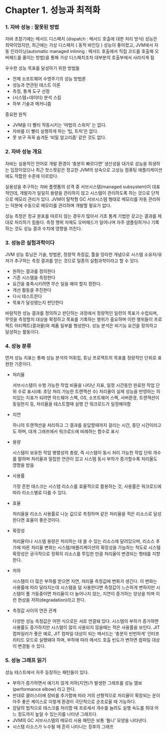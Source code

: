 # Chapter 1. 성능과 최적화

### 1. 자바 성능 : 잘못된 방법

자바 초창기에는 메서드 디스패치 (dispatch : 메서드 호출에 대한 처리 방식) 성능은 최악이었지만, 최근에는 가상 디스패치 ( 동적 바인딩 ) 성능이 좋아졌고, JVM에서 자동 인라이닝(automatic managed inlining : 메서드 호출에서 직접 코드를 호출해 오버헤드를 줄이는 방법)을 통해 가상 디스패치조차 대부분의 호출부에서 사라지게 됨

우수한 성능 목표를 달성하기 위한 방법들

- 전체 소프트웨어 수명주기의 성능 방법론
- 성능과 연관된 테스트 이론
- 측정, 통계 도구 선정
- (시스템+데이터) 분석 스킬
- 하부 기술과 메커니즘

중요한 원칙

- JVM을 더 빨리 작동시키는 ‘마법의 스위치’ 는 없다.
- 자바를 더 빨리 실행하게 하는 ‘팁, 트릭’은 없다.
- 못 보구 꼭꼭 숨겨둔 ‘비밀 알고리즘’ 같은 것도 없다.

### 2. 자바 성능 개요

자바는 실용적인 언어로 개발 환경이 ‘충분히 빠르다면’ 생산성을 대가로 성능을 희생하는 입장이었으나 최근 핫스팟같은 정교한 JVM의 성숙으로 고성능 컴퓨팅 애플리케이션에도 적합한 수준에 이르렀다.

실용성을 추구하는 자바 플랫폼의 성격 중 서브시스템(managed subsystem)이 대표적인데, 개발자가 일일히 용량을 관리하지 않고 시스템이 관리하도록 하는 것으로 단적으로 메모리 관리가 있다. JVM이 탈착형 GC 서브시스템 형태로 메모리를 자동 관리하는 덕분에 수동으로 메모리를 관리하며 개발할 필요가 없다.

성능 측정은 정규 분포를 따르지 않는 경우가 많아서 기초 통계 기법만 갖고는 결과를 제대로 처리하기 힘들다. 측정 행위 자체도 오버헤드가 일어나며 자주 샘플링하거나 기록하는 것도 성능 결과 수치에 영향을 끼친다.

### 3. 성능은 실험과학이다

JVM 성능 튜닝은 기술, 방법론, 정량적 측정값, 툴을 망라한 개념으로 시스템 소유자/유저가 추구하는 측정 결과를 얻는 것으로 일종의 실험과학이라고 할 수 있다.

- 원하는 결과를 정의한다
- 기존 시스템을 측정한다
- 요건을 충족시키려면 무슨 일을 해야 할지 정한다.
- 개선 활동을 추진한다
- 다시 테스트한다
- 목표가 달성됐는지 판단한다

바람직한 성능 결과를 정의하고 판단하는 과정에서 정량적인 일련의 목표가 수립되며, 무엇을 측정할지 대상을 확정하고 목표를 기록하는 행위가 중요하며 이런 행위들이 프로젝트 아티팩트(결과물)와 제품 일부를 형성한다. 성능 분석은 비기능 요건을 정의하고 달성하는 활동이다.

### 4. 성능 분류

먼저 성능 지표는 통해 성능 분석의 어휘집, 튜닝 프로젝트의 목표를 정량적인 단위로 표현한 기준이다.

- 처리율
    
    서브시스템이 수행 가능한 작업 비율을 나타난 지표, 일정 시간동안 완료한 작업 단위 수로 표시(예: 초당 처리 가능한 트랜잭션 수) 처리율이 실제 성능을 반영하는 의미있는 지표가 되려면 하드웨어 스펙, OS, 소프트웨어 스펙, 서버환경, 트랜잭션이 동일한지 등,  처리율을 테스트할때 실행 간 워크로드가 일정해야함
    
- 지연
    
    하나의 트랜잭션을 처리하고 그 결과를 응답할때까지 걸리는 시간, 종단 시간이라고도 하며, 대개 그래프에서 워크로드에 비례하는 함수로 표시
    
- 용량
    
    시스템이 보유한 작업 병렬성의 총량, 즉 시스템이 동시 처리 가능한 작업 단위 개수를 말하며 처리율과 밀접한 연관이 있고 시스템 동시 부하가 증가할수록 처리율도 영향을 받음
    
- 사용률
    
    가장 흔한 태스크는 시스템 리소스를 효율적으로 활용하는 것, 사용률은 워크로드에 따라 리소스별로 다를 수 있다. 
    
- 효율
    
    처리율을 리소스 사용률로 나눈 값으로 측정하며 같은 처리율을 적은 리소스로 달성한다면 효율이 좋은것이다.
    
- 확장성
    
    처리율이나 시스템 용량은 처리하는 데 쓸 수 있는 리소스에 달려있으며, 리소스 추가에 따른 처리율 변화는 시스템/애플리케이션의 확장성을 가늠하는 척도로 시스템 확장성은 궁극적으로 정확히 리소스를 투입한 만큼 처리율이 변경되는 형태를 지향한다. 
    
- 저하
    
    시스템이 더 많은 부하를 받으면 지연, 처리율 측정값에 변화가 생긴다. 이 변화는 사용률에 따라 달라지는데 시스템을 덜 사용한다면 측정값이 느슨하게 변하지만 시스템이 풀 가동중이면 처리율이 더 늘어나지 않는, 지연이 증가하는 양상을 띄며 이런 현상을 저하(degradation)라고 한다.  
    
- 측정값 사이의 연관 관계
    
    다양한 성능 측정값은 어떤 식으로든 서로 연결돼 있다. 시스템의 부하가 증가하면 사용률도 증가하지만 시스템이 많이 사용되지 않을때는 적은 사용률을 보인다. JIT컴파일러가 좋은 예로, JIT 컴파일 대상이 되는 메서드는 ‘충분히 빈번하게’ 인터프리티드 모드로 실행돼야 하며, 부하에 따라 메서드 호출 빈도가 변하면 컴파일 대상이 변경될 수 있다.
    

### 5. 성능 그래프 읽기

성능 테스트에서 자주 등장하는 패턴들이 있다.

- 부하가 증가하면서 예기치 않게 저하(지연)가 발생한 그래프를 성능 엘보(performance elbow) 라고 한다. 
- 반대로 클러스터에 장비를 추가함에 따라 거의 선형적으로 처리율이 확장되는 운이 아주 좋은 케이스로 이렇게 환경이 극단적으로 순조로울 때 가능하다.
- 암달의 법칙으로 태스크를 처리할 때 프로세서 개수를 늘려도 실행 속도를 최대 어느 정도까지 높일 수 있는지를 나타낸 그래프다.
- JVM의 GC 서브시스템의 메모리 사용 패턴은 보통 ‘톱니’ 모양을 나타낸다.
- 시스템 리소스가 누수될 때 흔히 나타나는 징후의 그래프
